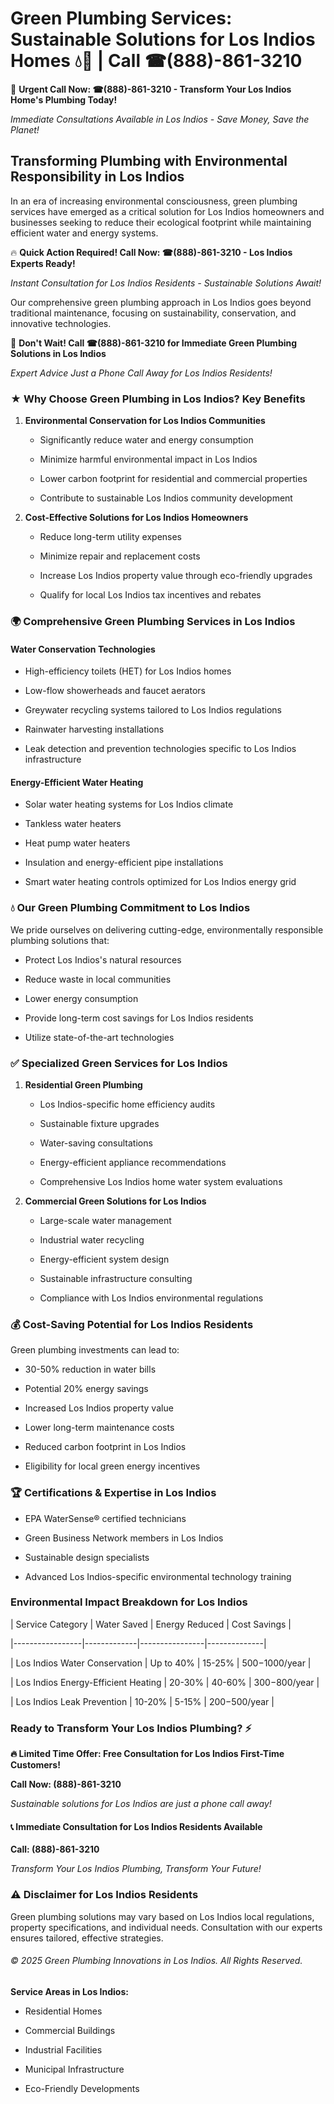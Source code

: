 # Green Plumbing Services: Sustainable Solutions for Los Indios Homes 💧🌿 | Call ☎(888)-861-3210

🚨 **Urgent Call Now: ☎(888)-861-3210 - Transform Your Los Indios Home's Plumbing Today!**
*Immediate Consultations Available in Los Indios - Save Money, Save the Planet!*

## Transforming Plumbing with Environmental Responsibility in Los Indios

In an era of increasing environmental consciousness, green plumbing services have emerged as a critical solution for Los Indios homeowners and businesses seeking to reduce their ecological footprint while maintaining efficient water and energy systems. 

🔥 **Quick Action Required! Call Now: ☎(888)-861-3210 - Los Indios Experts Ready!**
*Instant Consultation for Los Indios Residents - Sustainable Solutions Await!*

Our comprehensive green plumbing approach in Los Indios goes beyond traditional maintenance, focusing on sustainability, conservation, and innovative technologies.

🚨 **Don't Wait! Call ☎(888)-861-3210 for Immediate Green Plumbing Solutions in Los Indios**
*Expert Advice Just a Phone Call Away for Los Indios Residents!*

### ★ Why Choose Green Plumbing in Los Indios? Key Benefits

1. **Environmental Conservation for Los Indios Communities** 
   - Significantly reduce water and energy consumption
   - Minimize harmful environmental impact in Los Indios
   - Lower carbon footprint for residential and commercial properties
   - Contribute to sustainable Los Indios community development

2. **Cost-Effective Solutions for Los Indios Homeowners** 
   - Reduce long-term utility expenses
   - Minimize repair and replacement costs
   - Increase Los Indios property value through eco-friendly upgrades
   - Qualify for local Los Indios tax incentives and rebates

### 🌍 Comprehensive Green Plumbing Services in Los Indios

#### Water Conservation Technologies
- High-efficiency toilets (HET) for Los Indios homes
- Low-flow showerheads and faucet aerators
- Greywater recycling systems tailored to Los Indios regulations
- Rainwater harvesting installations
- Leak detection and prevention technologies specific to Los Indios infrastructure

#### Energy-Efficient Water Heating
- Solar water heating systems for Los Indios climate
- Tankless water heaters
- Heat pump water heaters
- Insulation and energy-efficient pipe installations
- Smart water heating controls optimized for Los Indios energy grid

### 💧 Our Green Plumbing Commitment to Los Indios

We pride ourselves on delivering cutting-edge, environmentally responsible plumbing solutions that:
- Protect Los Indios's natural resources
- Reduce waste in local communities
- Lower energy consumption
- Provide long-term cost savings for Los Indios residents
- Utilize state-of-the-art technologies

### ✅ Specialized Green Services for Los Indios

1. **Residential Green Plumbing**
   - Los Indios-specific home efficiency audits
   - Sustainable fixture upgrades
   - Water-saving consultations
   - Energy-efficient appliance recommendations
   - Comprehensive Los Indios home water system evaluations

2. **Commercial Green Solutions for Los Indios**
   - Large-scale water management
   - Industrial water recycling
   - Energy-efficient system design
   - Sustainable infrastructure consulting
   - Compliance with Los Indios environmental regulations

### 💰 Cost-Saving Potential for Los Indios Residents

Green plumbing investments can lead to:
- 30-50% reduction in water bills
- Potential 20% energy savings
- Increased Los Indios property value
- Lower long-term maintenance costs
- Reduced carbon footprint in Los Indios
- Eligibility for local green energy incentives

### 🏆 Certifications & Expertise in Los Indios

- EPA WaterSense® certified technicians
- Green Business Network members in Los Indios
- Sustainable design specialists
- Advanced Los Indios-specific environmental technology training

### Environmental Impact Breakdown for Los Indios

| Service Category | Water Saved | Energy Reduced | Cost Savings |
|-----------------|-------------|----------------|--------------|
| Los Indios Water Conservation | Up to 40% | 15-25% | $500-$1000/year |
| Los Indios Energy-Efficient Heating | 20-30% | 40-60% | $300-$800/year |
| Los Indios Leak Prevention | 10-20% | 5-15% | $200-$500/year |

### Ready to Transform Your Los Indios Plumbing? ⚡

**🔥 Limited Time Offer: Free Consultation for Los Indios First-Time Customers!**

**Call Now: (888)-861-3210**
*Sustainable solutions for Los Indios are just a phone call away!*

#### 📞 Immediate Consultation for Los Indios Residents Available

**Call: (888)-861-3210**
*Transform Your Los Indios Plumbing, Transform Your Future!*

### ⚠️ Disclaimer for Los Indios Residents

Green plumbing solutions may vary based on Los Indios local regulations, property specifications, and individual needs. Consultation with our experts ensures tailored, effective strategies.

###### © 2025 Green Plumbing Innovations in Los Indios. All Rights Reserved.

**Service Areas in Los Indios:** 
- Residential Homes
- Commercial Buildings
- Industrial Facilities
- Municipal Infrastructure
- Eco-Friendly Developments